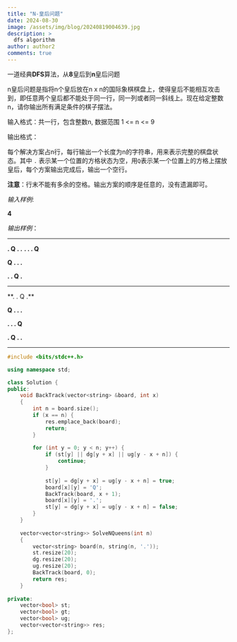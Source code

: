 ```yaml
---
title: "N-皇后问题"
date: 2024-08-30
image: /assets/img/blog/20240819004639.jpg
description: >
  dfs algorithm
author: author2
comments: true
---
```


一道经典**DFS**算法，从**8**皇后到**n**皇后问题

n皇后问题是指将n个皇后放在n x n的国际象棋棋盘上，使得皇后不能相互攻击到，即任意两个皇后都不能处于同一行，同一列或者同一斜线上。现在给定整数n，请你输出所有满足条件的棋子摆法。

输入格式：共一行，包含整数n, 数据范围 1 <= n <= 9

输出格式：

每个解决方案占n行，每行输出一个长度为n的字符串，用来表示完整的棋盘状态。其中 `.` 表示某一个位置的方格状态为空，用`Q`表示某一个位置上的方格上摆放皇后，每个方案输出完成后，输出一个空行。

**注意**：行末不能有多余的空格。输出方案的顺序是任意的，没有遗漏即可。

*输入样例*:

**4**

*输出样例*：

<hr>

**. Q . .**
**. . . Q**

**Q . . .**

**. . Q .**
<hr>
**. . Q .**

**Q . . .**

**. . . Q**

**. Q . .**
<hr>

```c++
#include <bits/stdc++.h>

using namespace std;

class Solution {
public:
    void BackTrack(vector<string> &board, int x)
    {
        int n = board.size();
        if (x == n) {
            res.emplace_back(board);
            return;
        }
        
        for (int y = 0; y < n; y++) {
            if (st[y] || dg[y + x] || ug[y - x + n]) {
                continue;
            }
            
            st[y] = dg[y + x] = ug[y - x + n] = true;
            board[x][y] = 'Q';
            BackTrack(board, x + 1);
            board[x][y] = '.';
            st[y] = dg[y + x] = ug[y - x + n] = false;
        }
    }
    
    vector<vector<string>> SolveNQueens(int n)
    {
        vector<string> board(n, string(n, '.'));
        st.resize(20);
        dg.resize(20);
        ug.resize(20);
        BackTrack(board, 0);
        return res;
    }
    
private:
    vector<bool> st;
    vector<bool> gt;
    vector<bool> ug;
    vector<vector<string>> res;
};
```

